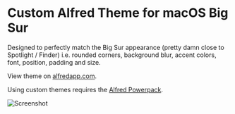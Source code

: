 # Custom Alfred Theme for macOS Big Sur

Designed to perfectly match the Big Sur appearance (pretty damn close to Spotlight / Finder) i.e. rounded corners, background blur, accent colors, font, position, padding and size.

View theme on [alfredapp.com](https://www.alfredapp.com/extras/theme/c5BVyhBySp/).

Using custom themes requires the [Alfred Powerpack](https://www.alfredapp.com/powerpack/).

![Screenshot](/Alfred%20Big%20Sur.png)
